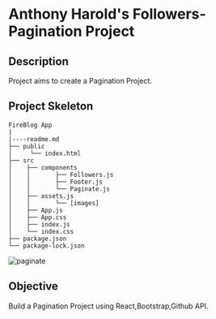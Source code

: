 # Anthony Harold's Followers-Pagination Project

## Description

Project aims to create a Pagination Project.


## Project Skeleton

```
FireBlog App 
|
|----readme.md         
├── public
│     └── index.html
├── src
│    ├── components
│    │       ├── Followers.js
│    │       ├── Footer.js
│    │       └── Paginate.js
│    ├── assets.js
│    │       └── [images]
│    ├── App.js
│    ├── App.css
│    ├── index.js
│    └── index.css
├── package.json
└── package-lock.json
```


![paginate](paginate.gif)

## Objective

Build a Pagination Project using React,Bootstrap,Github API.